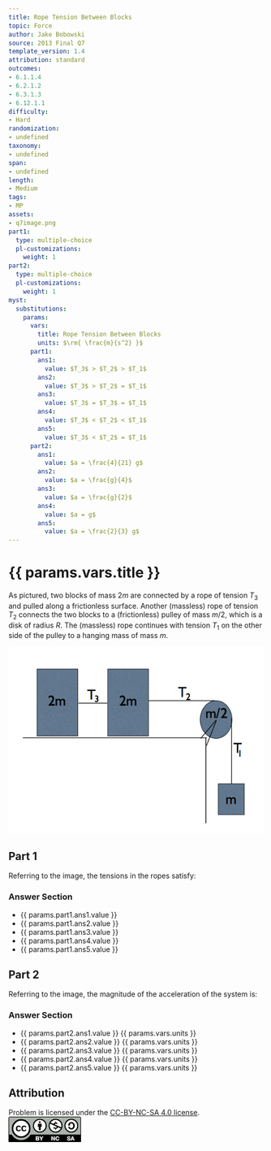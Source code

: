 ```yaml
---
title: Rope Tension Between Blocks
topic: Force
author: Jake Bobowski
source: 2013 Final Q7
template_version: 1.4
attribution: standard
outcomes:
- 6.1.1.4
- 6.2.1.2
- 6.3.1.3
- 6.12.1.1
difficulty:
- Hard
randomization:
- undefined
taxonomy:
- undefined
span:
- undefined
length:
- Medium
tags:
- MP
assets:
- q7image.png
part1:
  type: multiple-choice
  pl-customizations:
    weight: 1
part2:
  type: multiple-choice
  pl-customizations:
    weight: 1
myst:
  substitutions:
    params:
      vars:
        title: Rope Tension Between Blocks
        units: $\rm{ \frac{m}{s^2} }$
      part1:
        ans1:
          value: $T_3$ > $T_2$ > $T_1$
        ans2:
          value: $T_3$ > $T_2$ = $T_1$
        ans3:
          value: $T_3$ = $T_3$ = $T_1$
        ans4:
          value: $T_3$ < $T_2$ < $T_1$
        ans5:
          value: $T_3$ < $T_2$ = $T_1$
      part2:
        ans1:
          value: $a = \frac{4}{21} g$
        ans2:
          value: $a = \frac{g}{4}$
        ans3:
          value: $a = \frac{g}{2}$
        ans4:
          value: $a = g$
        ans5:
          value: $a = \frac{2}{3} g$
---
```

# {{ params.vars.title }}
As pictured, two blocks of mass $2m$ are connected by a rope of tension $T_3$ and pulled along a frictionless surface.
Another (massless) rope of tension $T_2$ connects the two blocks to a (frictionless) pulley of mass $m/2$, which is a disk of radius $R$.
The (massless) rope continues with tension $T_1$ on the other side of the pulley to a hanging mass of mass $m$.

<img src="q7image.png" alt="Ropes and Pulleys">

## Part 1

Referring to the image, the tensions in the ropes satisfy:

### Answer Section

- {{ params.part1.ans1.value }}
- {{ params.part1.ans2.value }}
- {{ params.part1.ans3.value }}
- {{ params.part1.ans4.value }}
- {{ params.part1.ans5.value }}

## Part 2

Referring to the image, the magnitude of the acceleration of the system is:

### Answer Section

- {{ params.part2.ans1.value }} {{ params.vars.units }}
- {{ params.part2.ans2.value }} {{ params.vars.units }}
- {{ params.part2.ans3.value }} {{ params.vars.units }}
- {{ params.part2.ans4.value }} {{ params.vars.units }}
- {{ params.part2.ans5.value }} {{ params.vars.units }}

## Attribution

Problem is licensed under the [CC-BY-NC-SA 4.0 license](https://creativecommons.org/licenses/by-nc-sa/4.0/).<br> ![The Creative Commons 4.0 license requiring attribution-BY, non-commercial-NC, and share-alike-SA license.](https://raw.githubusercontent.com/firasm/bits/master/by-nc-sa.png)